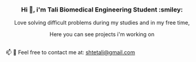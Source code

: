 <h3 align="center">Hi 👋, i'm Tali Biomedical Engineering Student :smiley: </h3>

<p align="center">
Love solving difficult problems during my studies and in my free time, </p>

<p align="center">
Here you can see projects i'm working on
</p>

<h2> </h2>

📫 💬 Feel free to contact me at: shtetali@gmail.com
